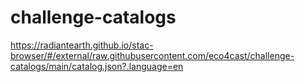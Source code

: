 # challenge-catalogs

https://radiantearth.github.io/stac-browser/#/external/raw.githubusercontent.com/eco4cast/challenge-catalogs/main/catalog.json?.language=en
